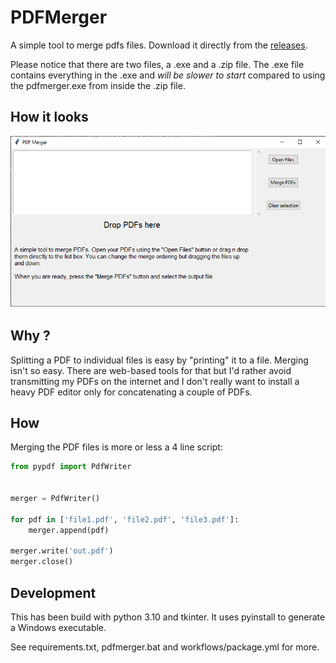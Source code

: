 # PDFMerger

A simple tool to merge pdfs files. Download it directly from the [releases](https://github.com/spapas/pdfmerger/releases/latest). 

Please notice that there are two files, a .exe and a .zip file. The .exe file contains everything in the .exe and *will be slower to start* compared to using the pdfmerger.exe from inside the .zip file.

## How it looks

![Screenshot](showme.png)

## Why ?

Splitting a PDF to individual files is easy by "printing" it to a file. Merging isn't so easy. There are web-based tools for that but I'd rather avoid transmitting my PDFs on the internet and I don't really want to install a heavy PDF editor only for concatenating a couple of PDFs.

## How

Merging the PDF files is more or less a 4 line script:

```python
from pypdf import PdfWriter


merger = PdfWriter()

for pdf in ['file1.pdf', 'file2.pdf', 'file3.pdf']:
    merger.append(pdf)

merger.write('out.pdf')
merger.close()

```

## Development

This has been build with python 3.10 and tkinter. It uses pyinstall to generate a Windows executable.

See requirements.txt, pdfmerger.bat and workflows/package.yml for more.

